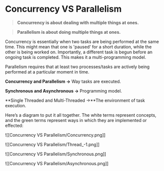 # Concurrency VS Parallelism

> **Concurrency is about dealing with multiple things at ones.** 

>**Parallelism is about doing multiple things at ones.**

Concurrency is essentially when two tasks are being performed at the same time. This might mean that one is 'paused' for a short duration, while the other is being worked on. Importantly, a different task is begun before an ongoing task is completed. This makes it a multi-programming model.

Parallelism requires that at least two processes/tasks are actively being performed at a particular moment in time.

**Concurrency and Parallelism ->** Way tasks are executed.

**Synchronous and Asynchronous ->** Programming model.

**Single Threaded and Multi-Threaded ->**The environment of task execution.

Here’s a diagram to put it all together. The white terms represent concepts, and the green terms represent ways in which they are implemented or effected:

![[Concurrency VS Parallelism/Concurrency.png]]

![[Concurrency VS Parallelism/Thread_-1.png]]

![[Concurrency VS Parallelism/Synchronous.png]]

![[Concurrency VS Parallelism/Asynchronous.png]]